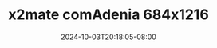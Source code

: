 --- 
title: "x2mate comAdenia 684x1216"
description: "nonton  video bokep x2mate comAdenia 684x1216   full new"
date: 2024-10-03T20:18:05-08:00
file_code: "kxw720xw255b"
draft: false
cover: "k46vyo5wepnajqvi.jpg"
tags: ["comAdenia", "bokep-indo", "bokep-viral", "bokep-ig"]
length: 328
fld_id: "1483427"
foldername: "Adenia"
categories: ["Adenia"]
views: 0
---